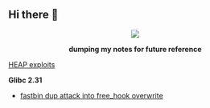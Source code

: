 ## Hi there 👋



<p align='center'>
<img src="http://uploads.disquscdn.com/images/b92b3b9c5f8886cf358a0e700dab6054f37bbc5868900f17160aa41677cbc9fe.gif">
</p>

<p align='center'>
<b>dumping my notes for future reference</b>
</p>

[HEAP exploits](../../../../../tokyoking/ctf/tree/main/heap/)

**Glibc 2.31**

- [fastbin dup attack into free_hook overwrite](../../../../../tokyoking/ctf/tree/main/heap/tcache/BACKDOOR23/Konsolidator)

